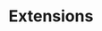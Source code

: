 ---
title: 'Extensions'
metaDesc: 'Lorem ipsum dolor sit amet, consectetur adipiscing elit. Phasellus
diam neque, scelerisque et dignissim a, bibendum eu lectus. Suspendisse
facilisis fringilla justo ut hendrerit. Vestibulum justo metus, accumsan quis
tempus mattis, mollis vel odio. Fusce quam elit, rutrum non rhoncus in, gravida
et magna. Nunc efficitur massa et velit imperdiet, sit amet consectetur mi
ultrices. Quisque at dui ut sem dignissim dapibus. Suspendisse quis interdum
est.'
layout: 'layouts/project-landing.njk'
---